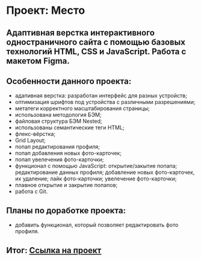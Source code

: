 # Проект: Место

## Адаптивная верстка интерактивного одностраничного сайта с помощью базовых технологий HTML, CSS и JavaScript. Работа с макетом Figma.

## Особенности данного проекта:

* адапивная верстка: разработан интерфейс для разных устройств;
* оптимизация шрифтов под устройства с различными разрешениями;
* метатеги корректного масштабирования страницы;
* использована методология БЭМ;
* файловая структура БЭМ Nested;
* использованы семантические теги HTML;
* флекс-вёрстка;
* Grid Layout;
* попап редактирования профиля;
* попап добавления новых фото-карточек;
* попап увелечения фото-карточки;
* функционал с помощью JavaScript: открытие/закытие попапа; редактирование данных профиля; добавление новых фото-карточек, их удаление; лайк фото-карточки; увелечение фото-карточки;
* плавное открытие и закрытие попапов;
* работа с Git.

## Планы по доработке проекта:

* добавить функционал, который позволяет редактировать фото профиля.

## Итог: [Ссылка на проект](https://dolinovskaya.github.io/mesto/)




